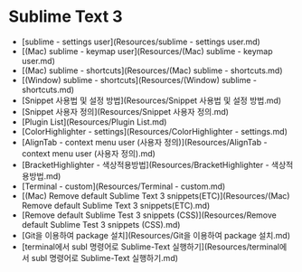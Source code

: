 # Sublime Text 3

- [sublime - settings user](Resources/sublime - settings user.md)
- [(Mac) sublime - keymap user](Resources/(Mac) sublime - keymap user.md)
- [(Mac) sublime - shortcuts](Resources/(Mac) sublime - shortcuts.md)
- [(Window) sublime - shortcuts](Resources/(Window) sublime - shortcuts.md)
- [Snippet 사용법 및 설정 방법](Resources/Snippet 사용법 및 설정 방법.md)
- [Snippet 사용자 정의](Resources/Snippet 사용자 정의.md)
- [Plugin List](Resources/Plugin List.md)
- [ColorHighlighter - settings](Resources/ColorHighlighter - settings.md)
- [AlignTab - context menu user (사용자 정의)](Resources/AlignTab - context menu user (사용자 정의).md)
- [BracketHighlighter - 색상적용방법](Resources/BracketHighlighter - 색상적용방법.md)
- [Terminal - custom](Resources/Terminal - custom.md)
- [(Mac) Remove default Sublime Text 3 snippets(ETC)](Resources/(Mac) Remove default Sublime Text 3 snippets(ETC).md)
- [Remove default Sublime Test 3 snippets (CSS)](Resources/Remove default Sublime Test 3 snippets (CSS).md)
- [Git을 이용하여 package 설치](Resources/Git을 이용하여 package 설치.md)
- [terminal에서 subl 명령어로 Sublime-Text 실행하기](Resources/terminal에서 subl 명령어로 Sublime-Text 실행하기.md)

